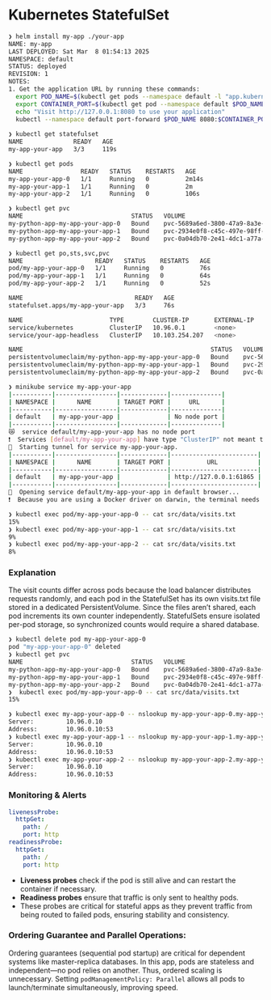 # Kubernetes StatefulSet

```bash
❯ helm install my-app ./your-app
NAME: my-app
LAST DEPLOYED: Sat Mar  8 01:54:13 2025
NAMESPACE: default
STATUS: deployed
REVISION: 1
NOTES:
1. Get the application URL by running these commands:
  export POD_NAME=$(kubectl get pods --namespace default -l "app.kubernetes.io/name=your-app,app.kubernetes.io/instance=my-app" -o jsonpath="{.items[0].metadata.name}")
  export CONTAINER_PORT=$(kubectl get pod --namespace default $POD_NAME -o jsonpath="{.spec.containers[0].ports[0].containerPort}")
  echo "Visit http://127.0.0.1:8080 to use your application"
  kubectl --namespace default port-forward $POD_NAME 8080:$CONTAINER_PORT
  
❯ kubectl get statefulset
NAME              READY   AGE
my-app-your-app   3/3     119s

❯ kubectl get pods
NAME                READY   STATUS    RESTARTS   AGE
my-app-your-app-0   1/1     Running   0          2m14s
my-app-your-app-1   1/1     Running   0          2m
my-app-your-app-2   1/1     Running   0          106s

❯ kubectl get pvc
NAME                              STATUS   VOLUME                                     CAPACITY   ACCESS MODES   STORAGECLASS   VOLUMEATTRIBUTESCLASS   AGE
my-python-app-my-app-your-app-0   Bound    pvc-5689a6ed-3800-47a9-8a3e-a96d8f3f5004   100Mi      RWO            standard       <unset>                 2m18s
my-python-app-my-app-your-app-1   Bound    pvc-2934e0f8-c45c-497e-98ff-f2c5bc50efb0   100Mi      RWO            standard       <unset>                 2m4s
my-python-app-my-app-your-app-2   Bound    pvc-0a04db70-2e41-4dc1-a77a-4b21124f20af   100Mi      RWO            standard       <unset>                 110s
```
```bash
❯ kubectl get po,sts,svc,pvc
NAME                    READY   STATUS    RESTARTS   AGE
pod/my-app-your-app-0   1/1     Running   0          76s
pod/my-app-your-app-1   1/1     Running   0          64s
pod/my-app-your-app-2   1/1     Running   0          52s

NAME                               READY   AGE
statefulset.apps/my-app-your-app   3/3     76s

NAME                        TYPE        CLUSTER-IP       EXTERNAL-IP   PORT(S)    AGE
service/kubernetes          ClusterIP   10.96.0.1        <none>        443/TCP    5d23h
service/your-app-headless   ClusterIP   10.103.254.207   <none>        5000/TCP   76s

NAME                                                    STATUS   VOLUME                                     CAPACITY   ACCESS MODES   STORAGECLASS   VOLUMEATTRIBUTESCLASS   AGE
persistentvolumeclaim/my-python-app-my-app-your-app-0   Bound    pvc-5689a6ed-3800-47a9-8a3e-a96d8f3f5004   100Mi      RWO            standard       <unset>                 57m
persistentvolumeclaim/my-python-app-my-app-your-app-1   Bound    pvc-2934e0f8-c45c-497e-98ff-f2c5bc50efb0   100Mi      RWO            standard       <unset>                 57m
persistentvolumeclaim/my-python-app-my-app-your-app-2   Bound    pvc-0a04db70-2e41-4dc1-a77a-4b21124f20af   100Mi      RWO            standard       <unset>                 57m
```
```bash
❯ minikube service my-app-your-app
|-----------|-----------------|-------------|--------------|
| NAMESPACE |      NAME       | TARGET PORT |     URL      |
|-----------|-----------------|-------------|--------------|
| default   | my-app-your-app |             | No node port |
|-----------|-----------------|-------------|--------------|
😿  service default/my-app-your-app has no node port
❗  Services [default/my-app-your-app] have type "ClusterIP" not meant to be exposed, however for local development minikube allows you to access this !
🏃  Starting tunnel for service my-app-your-app.
|-----------|-----------------|-------------|------------------------|
| NAMESPACE |      NAME       | TARGET PORT |          URL           |
|-----------|-----------------|-------------|------------------------|
| default   | my-app-your-app |             | http://127.0.0.1:61865 |
|-----------|-----------------|-------------|------------------------|
🎉  Opening service default/my-app-your-app in default browser...
❗  Because you are using a Docker driver on darwin, the terminal needs to be open to run it.
```
```bash
❯ kubectl exec pod/my-app-your-app-0 -- cat src/data/visits.txt
15%                                                                                                                                                                             
❯ kubectl exec pod/my-app-your-app-1 -- cat src/data/visits.txt
9%                                                                                                                                                                              
❯ kubectl exec pod/my-app-your-app-2 -- cat src/data/visits.txt
8%       
```
### Explanation
The visit counts differ across pods because the load balancer distributes requests randomly,
and each pod in the StatefulSet has its own visits.txt file stored in a dedicated PersistentVolume.
Since the files aren’t shared, each pod increments its own counter independently.
StatefulSets ensure isolated per-pod storage, so synchronized counts would require a shared database.

```bash
❯ kubectl delete pod my-app-your-app-0
pod "my-app-your-app-0" deleted
❯ kubectl get pvc
NAME                              STATUS   VOLUME                                     CAPACITY   ACCESS MODES   STORAGECLASS   VOLUMEATTRIBUTESCLASS   AGE
my-python-app-my-app-your-app-0   Bound    pvc-5689a6ed-3800-47a9-8a3e-a96d8f3f5004   100Mi      RWO            standard       <unset>                 8d
my-python-app-my-app-your-app-1   Bound    pvc-2934e0f8-c45c-497e-98ff-f2c5bc50efb0   100Mi      RWO            standard       <unset>                 8d
my-python-app-my-app-your-app-2   Bound    pvc-0a04db70-2e41-4dc1-a77a-4b21124f20af   100Mi      RWO            standard       <unset>                 8d
❯  kubectl exec pod/my-app-your-app-0 -- cat src/data/visits.txt
15%       
```

```bash
❯ kubectl exec my-app-your-app-0 -- nslookup my-app-your-app-0.my-app-your-app.default.svc.cluster.local
Server:         10.96.0.10
Address:        10.96.0.10:53
❯ kubectl exec my-app-your-app-1 -- nslookup my-app-your-app-1.my-app-your-app.default.svc.cluster.local
Server:         10.96.0.10
Address:        10.96.0.10:53
❯ kubectl exec my-app-your-app-2 -- nslookup my-app-your-app-2.my-app-your-app.default.svc.cluster.local
Server:         10.96.0.10
Address:        10.96.0.10:53
```
### Monitoring & Alerts

```yaml
livenessProbe:
  httpGet:
    path: /
    port: http
readinessProbe:
  httpGet:
    path: /
    port: http
```
- **Liveness probes** check if the pod is still alive and can restart the container if necessary.
- **Readiness probes** ensure that traffic is only sent to healthy pods.
- These probes are critical for stateful apps as they prevent traffic from being routed to failed pods, ensuring stability and consistency.

### Ordering Guarantee and Parallel Operations:
Ordering guarantees (sequential pod startup) are critical for dependent systems like master-replica databases.
In this app, pods are stateless and independent—no pod relies on another.
Thus, ordered scaling is unnecessary.
Setting `podManagementPolicy: Parallel` allows all pods to launch/terminate simultaneously, improving speed.